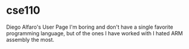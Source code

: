 # cse110
Diego Alfaro's User Page
I'm boring and don't have a single favorite programming language, but of the ones I have worked with I hated ARM assembly the most.